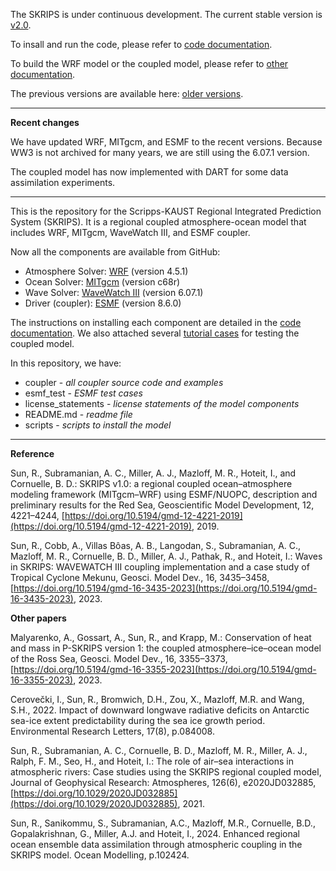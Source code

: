 The SKRIPS is under continuous development. The current stable version is [v2.0](https://github.com/iurnus/scripps_kaust_model/releases/tag/v2.0).

To insall and run the code, please refer to [code documentation](https://skrips.readthedocs.io/en/latest/).

To build the WRF model or the coupled model, please refer to [other documentation](https://github.com/iurnus/coupled_model_other_docs).

The previous versions are available here: [older versions](https://github.com/iurnus/scripps_kaust_model/releases).

********************************************************************************************

**Recent changes**

We have updated WRF, MITgcm, and ESMF to the recent versions. Because WW3 is not archived for many years, we are still using the 6.07.1 version.

The coupled model has now implemented with DART for some data assimilation experiments.  

********************************************************************************************


This is the repository for the Scripps-KAUST Regional Integrated Prediction System (SKRIPS). 
It is a regional coupled atmosphere-ocean model that includes WRF, MITgcm, WaveWatch III, and ESMF coupler.

Now all the components are available from GitHub:
* Atmosphere Solver: [WRF](https://github.com/wrf-model/WRF/releases/tag/v4.5.1) (version 4.5.1)
* Ocean Solver: [MITgcm](https://github.com/MITgcm/MITgcm/releases/tag/checkpoint68r) (version c68r)
* Wave Solver: [WaveWatch III](https://github.com/NOAA-EMC/WW3/archive/refs/tags/6.07.1.zip) (version 6.07.1)
* Driver (coupler): [ESMF](https://github.com/esmf-org/esmf/releases/tag/v8.6.0) (version 8.6.0)

The instructions on installing each component are detailed in the [code documentation](https://skrips.readthedocs.io/en/latest/). We also attached several [tutorial cases](https://github.com/iurnus/scripps_kaust_model/tree/master/coupler) for testing the coupled model.

In this repository, we have:
* coupler - *all coupler source code and examples*
* esmf\_test - *ESMF test cases*
* license\_statements - *license statements of the model components*
* README.md - *readme file*
* scripts - *scripts to install the model*

********************************************************************************************

**Reference**

Sun, R., Subramanian, A. C., Miller, A. J., Mazloff, M. R., Hoteit, I., and Cornuelle, B. D.: SKRIPS v1.0: a regional coupled ocean–atmosphere modeling framework (MITgcm–WRF) using ESMF/NUOPC, description and preliminary results for the Red Sea, Geoscientific Model Development, 12, 4221–4244, [https://doi.org/10.5194/gmd-12-4221-2019](https://doi.org/10.5194/gmd-12-4221-2019), 2019.

Sun, R., Cobb, A., Villas Bôas, A. B., Langodan, S., Subramanian, A. C., Mazloff, M. R., Cornuelle, B. D., Miller, A. J., Pathak, R., and Hoteit, I.: Waves in SKRIPS: WAVEWATCH III coupling implementation and a case study of Tropical Cyclone Mekunu, Geosci. Model Dev., 16, 3435–3458, [https://doi.org/10.5194/gmd-16-3435-2023](https://doi.org/10.5194/gmd-16-3435-2023), 2023.

**Other papers**

Malyarenko, A., Gossart, A., Sun, R., and Krapp, M.: Conservation of heat and mass in P-SKRIPS version 1: the coupled atmosphere–ice–ocean model of the Ross Sea, Geosci. Model Dev., 16, 3355–3373, [https://doi.org/10.5194/gmd-16-3355-2023](https://doi.org/10.5194/gmd-16-3355-2023), 2023.

Cerovečki, I., Sun, R., Bromwich, D.H., Zou, X., Mazloff, M.R. and Wang, S.H., 2022. Impact of downward longwave radiative deficits on Antarctic sea-ice extent predictability during the sea ice growth period. Environmental Research Letters, 17(8), p.084008.

Sun, R., Subramanian, A. C., Cornuelle, B. D., Mazloff, M. R., Miller, A. J., Ralph, F. M., Seo, H., and Hoteit, I.: The role of air–sea interactions in atmospheric rivers: Case studies using the SKRIPS regional coupled model, Journal of Geophysical Research: Atmospheres, 126(6), e2020JD032885, [https://doi.org/10.1029/2020JD032885](https://doi.org/10.1029/2020JD032885), 2021.

Sun, R., Sanikommu, S., Subramanian, A.C., Mazloff, M.R., Cornuelle, B.D., Gopalakrishnan, G., Miller, A.J. and Hoteit, I., 2024. Enhanced regional ocean ensemble data assimilation through atmospheric coupling in the SKRIPS model. Ocean Modelling, p.102424.
